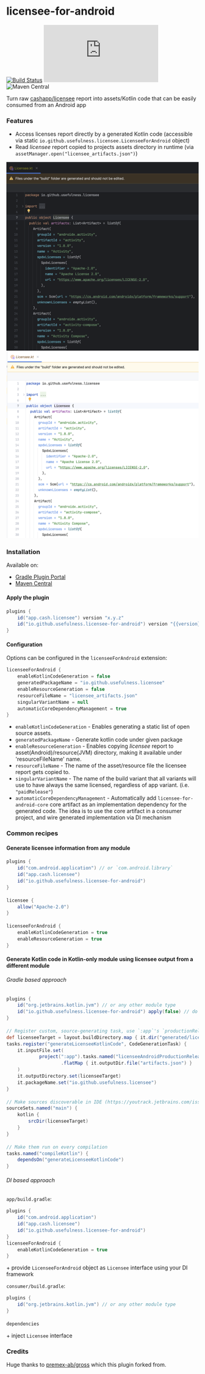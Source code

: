 # licensee-for-android

[![Build Status](https://github.com/usefulness/licensee-for-android/workflows/Build%20Project/badge.svg)](https://github.com/usefulness/licensee-for-android/actions)
[![Latest Version](https://img.shields.io/maven-metadata/v/https/plugins.gradle.org/m2/io/github/usefulness/licensee-for-android/maven-metadata.xml?label=gradle)](https://plugins.gradle.org/plugin/io.github.usefulness.licensee-for-android)
![Maven Central](https://img.shields.io/maven-central/v/io.github.usefulness/licensee-for-android)


Turn raw [cashapp/licensee](https://github.com/cashapp/licensee) report into assets/Kotlin code that can be easily consumed from an Android app

### Features
- Access licenses report directly by a generated Kotlin code (accessible via static `io.github.usefulness.licensee.LicenseeForAndroid` object)
- Read _licensee_ report copied to projects assets directory in runtime (via `assetManager.open("licensee_artifacts.json")`)

![example](images/generated_code_dark.png#gh-dark-mode-only)
![example](images/generated_code_light.png#gh-light-mode-only)

### Installation

Available on:

- [Gradle Plugin Portal](https://plugins.gradle.org/plugin/io.github.usefulness.licensee-for-android)
- [Maven Central](https://mvnrepository.com/artifact/io.github.usefulness/licensee-for-android)

#### Apply the plugin

```groovy
plugins {
    id("app.cash.licensee") version "x.y.z"
    id("io.github.usefulness.licensee-for-android") version "{{version}}"
}
```

#### Configuration

Options can be configured in the `licenseeForAndroid` extension:

```groovy
licenseeForAndroid {
    enableKotlinCodeGeneration = false
    generatedPackageName = "io.github.usefulness.licensee"
    enableResourceGeneration = false
    resourceFileName = "licensee_artifacts.json"
    singularVariantName = null
    automaticCoreDependencyManagement = true
}
```

- `enableKotlinCodeGeneration` - Enables generating a static list of open source assets. 
- `generatedPackageName` - Generate kotlin code under given package 
- `enableResourceGeneration` - Enables copying _licensee_ report to asset(Android)/resource(JVM) directory, making it available under 'resourceFileName' name. 
- `resourceFileName` - The name of the asset/resource file the licensee report gets copied to. 
- `singularVariantName` - The name of the build variant that all variants will use to have always the same licensed, regardless of app variant. (i.e. `"paidRelease"`)
- `automaticCoreDependencyManagement` - Automatically add `licensee-for-android-core` core artifact as an implementation dependency for the generated code. The idea is to use the core artifact in a consumer project, and wire generated implementation via DI mechanism

### Common recipes

#### Generate licensee information from any module

```groovy
plugins {
    id("com.android.application") // or `com.android.library`
    id("app.cash.licensee")
    id("io.github.usefulness.licensee-for-android")
}

licensee {
    allow("Apache-2.0")
}

licenseeForAndroid {
    enableKotlinCodeGeneration = true
    enableResourceGeneration = true
}
```
#### Generate Kotlin code in Kotlin-only module using licensee output from a different module

###### Gradle based approach
```groovy
plugins {
    id("org.jetbrains.kotlin.jvm") // or any other module type
    id("io.github.usefulness.licensee-for-android") apply(false) // do not generate licensee information for _this_ module
}

// Register custom, source-generating task, use `:app`'s `productionRelease` variant
def licenseeTarget = layout.buildDirectory.map { it.dir("generated/licensee") }
tasks.register("generateLicenseeKotlinCode", CodeGenerationTask) {
    it.inputFile.set(
            project(":app").tasks.named("licenseeAndroidProductionRelease")
                    .flatMap { it.outputDir.file("artifacts.json") }
    )
    it.outputDirectory.set(licenseeTarget)
    it.packageName.set("io.github.usefulness.licensee")
}

// Make sources discoverable in IDE (https://youtrack.jetbrains.com/issue/KT-45161)
sourceSets.named("main") {
    kotlin {
        srcDir(licenseeTarget)
    }
}

// Make them run on every compilation
tasks.named("compileKotlin") {
    dependsOn("generateLicenseeKotlinCode")
}
```

###### DI based approach

`app/build.gradle`:

```groovy
plugins {
    id("com.android.application") 
    id("app.cash.licensee")
    id("io.github.usefulness.licensee-for-android")
}
licenseeForAndroid {
    enableKotlinCodeGeneration = true
}
```
\+ provide `LicenseeForAndroid` object as `Licensee` interface using your DI framework

`consumer/build.gradle`:
```groovy
plugins {
    id("org.jetbrains.kotlin.jvm") // or any other module type
}

dependencies 
```
\+ inject `Licensee` interface


### Credits
Huge thanks to [premex-ab/gross](https://github.com/premex-ab/gross) which this plugin forked from.   
